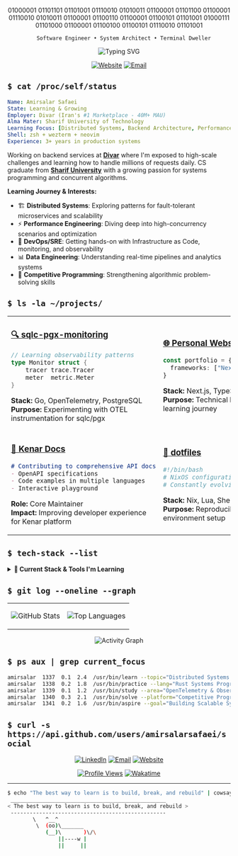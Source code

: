 <div align="center">


01000001 01101101 01101001 01110010 01010011 01100001 01101100 01100001 01110010  01010011 01100001 01100110 01100001 01100101 01101001 01000111 01101000 01100001 01100100 01100101 01110010 01101001 
```ascii                                                 
   Software Engineer • System Architect • Terminal Dweller
```

<img src="https://readme-typing-svg.demolab.com?font=JetBrains+Mono&size=18&duration=3000&pause=1000&color=58A6FF&center=true&vCenter=true&width=800&lines=Software+Engineer;Sharif+University+Graduate;Go+and+Rust+Enthusiast;Learning+distributed+systems;Aspiring+to+build+at+scale" alt="Typing SVG" />

[![Website](https://img.shields.io/badge/Portfolio-amirsalarsafaei.com-58A6FF?style=for-the-badge&logo=firefox&logoColor=white)](https://amirsalarsafaei.com)
[![Email](https://img.shields.io/badge/PGP_Email-amirs.s.g.o%40gmail.com-EA4335?style=for-the-badge&logo=gmail&logoColor=white)](mailto:amirs.s.g.o@gmail.com)

</div>

## `$ cat /proc/self/status`

```yaml
Name: Amirsalar Safaei
State: Learning & Growing
Employer: Divar (Iran's #1 Marketplace - 40M+ MAU)
Alma Mater: Sharif University of Technology
Learning Focus: [Distributed Systems, Backend Architecture, Performance Engineering]
Shell: zsh + wezterm + neovim
Experience: 3+ years in production systems
```

Working on backend services at **[Divar](https://divar.ir)** where I'm exposed to high-scale challenges and learning how to handle millions of requests daily. CS graduate from **[Sharif University](https://sharif.edu)** with a growing passion for systems programming and concurrent algorithms.

**Learning Journey & Interests:**
- 🏗️ **Distributed Systems**: Exploring patterns for fault-tolerant microservices and scalability
- ⚡ **Performance Engineering**: Diving deep into high-concurrency scenarios and optimization  
- 🔧 **DevOps/SRE**: Getting hands-on with Infrastructure as Code, monitoring, and observability
- 📊 **Data Engineering**: Understanding real-time pipelines and analytics systems
- 🏃 **Competitive Programming**: Strengthening algorithmic problem-solving skills

## `$ ls -la ~/projects/`

<table>
<tr>
<td width="50%">

### [🔍 sqlc-pgx-monitoring](https://github.com/amirsalarsafaei/sqlc-pgx-monitoring)
```go
// Learning observability patterns
type Monitor struct {
    tracer trace.Tracer
    meter  metric.Meter
}
```
**Stack:** Go, OpenTelemetry, PostgreSQL  
**Purpose:** Experimenting with OTEL instrumentation for sqlc/pgx

</td>
<td width="50%">

### [🌐 Personal Website](https://amirsalarsafaei.com)
```typescript
const portfolio = {
  frameworks: ["Next.js", "Three.js"]
}
```
**Stack:** Next.js, TypeScript, MDX  
**Purpose:** Technical blog documenting my learning journey

</td>
</tr>
<tr>
<td width="50%">

### [📖 Kenar Docs](https://github.com/divar-ir/kenar-docs)
```markdown
# Contributing to comprehensive API docs
- OpenAPI specifications
- Code examples in multiple languages
- Interactive playground
```
**Role:** Core Maintainer  
**Impact:** Improving developer experience for Kenar platform

</td>
<td width="50%">

### [🔧 dotfiles](https://github.com/amirsalarsafaei/dotfiles)
```bash
#!/bin/bash
# NixOS configuration with home-manager
# Constantly evolving dev environment
```
**Stack:** Nix, Lua, Shell scripts  
**Purpose:** Reproducible development environment setup

</td>
</tr>
</table>

## `$ tech-stack --list`

<details>
<summary><b>🚀 Current Stack & Tools I'm Learning</b></summary>

| Category | Technologies |
|----------|-------------|
| **Languages** | [![Go](https://img.shields.io/badge/Go-00ADD8?logo=go&logoColor=white&style=flat-square)](https://golang.org) [![Rust](https://img.shields.io/badge/Rust-000000?logo=rust&logoColor=white&style=flat-square)](https://rustlang.org) [![TypeScript](https://img.shields.io/badge/TypeScript-3178C6?logo=typescript&logoColor=white&style=flat-square)](https://typescriptlang.org) |
| **Databases** | [![PostgreSQL](https://img.shields.io/badge/PostgreSQL-336791?logo=postgresql&logoColor=white&style=flat-square)](https://postgresql.org) [![Redis](https://img.shields.io/badge/Redis-DC382D?logo=redis&logoColor=white&style=flat-square)](https://redis.io) [![ClickHouse](https://img.shields.io/badge/ClickHouse-FFCC01?logo=clickhouse&logoColor=black&style=flat-square)](https://clickhouse.com) |
| **Infrastructure** | [![Kubernetes](https://img.shields.io/badge/Kubernetes-326CE5?logo=kubernetes&logoColor=white&style=flat-square)](https://kubernetes.io) [![Docker](https://img.shields.io/badge/Docker-2496ED?logo=docker&logoColor=white&style=flat-square)](https://docker.com) [![Grafana](https://img.shields.io/badge/Grafana-F46800?logo=grafana&logoColor=white&style=flat-square)](https://grafana.com) |
| **Tools** | [![Neovim](https://img.shields.io/badge/Neovim-57A143?logo=neovim&logoColor=white&style=flat-square)](https://neovim.io) [![tmux](https://img.shields.io/badge/tmux-1BB91F?logo=tmux&logoColor=white&style=flat-square)](https://github.com/tmux/tmux) [![NixOS](https://img.shields.io/badge/NixOS-5277C3?logo=nixos&logoColor=white&style=flat-square)](https://nixos.org) |

</details>

## `$ git log --oneline --graph`

<div align="center">
<table>
<tr>
<td>

![GitHub Stats](https://github-readme-stats.vercel.app/api?username=amirsalarsafaei&show_icons=true&count_private=true&hide_border=true&bg_color=0d1117&text_color=c9d1d9&icon_color=58a6ff&title_color=58a6ff)

</td>
<td>

![Top Languages](https://github-readme-stats.vercel.app/api/top-langs/?username=amirsalarsafaei&layout=compact&hide_border=true&bg_color=0d1117&text_color=c9d1d9&title_color=58a6ff&hide=html,jupyter%20notebook,css)


</td>
</tr>
</table>

![Activity Graph](https://github-readme-activity-graph.vercel.app/graph?username=amirsalarsafaei&theme=github-dark&hide_border=true&area=true&custom_title=Contribution%20Timeline)

</div>

## `$ ps aux | grep current_focus`

```bash
amirsalar  1337  0.1  2.4  /usr/bin/learn --topic="Distributed Systems Patterns"
amirsalar  1338  0.2  1.8  /usr/bin/practice --lang="Rust Systems Programming" 
amirsalar  1339  0.1  1.2  /usr/bin/study --area="OpenTelemetry & Observability"
amirsalar  1340  0.3  2.1  /usr/bin/solve --platform="Competitive Programming"
amirsalar  1341  0.2  1.6  /usr/bin/aspire --goal="Building Scalable Systems"
```

## `$ curl -s https://api.github.com/users/amirsalarsafaei/social`

<div align="center">

[![LinkedIn](https://img.shields.io/badge/LinkedIn-0A66C2?style=for-the-badge&logo=linkedin&logoColor=white)](https://linkedin.com/in/amir-salar-safaei-0492a411a)
[![Email](https://img.shields.io/badge/Email-EA4335?style=for-the-badge&logo=gmail&logoColor=white)](mailto:amirs.s.g.o@gmail.com)
[![Website](https://img.shields.io/badge/Website-000000?style=for-the-badge&logo=safari&logoColor=white)](https://amirsalarsafaei.com)

[![Profile Views](https://komarev.com/ghpvc/?username=amirsalarsafaei&color=58a6ff&style=flat-square&label=Profile+Views)](https://github.com/amirsalarsafaei)
[![Wakatime](https://wakatime.com/badge/user/4532c958-e3d7-493c-b421-030edc298551.svg)](https://wakatime.com/@4532c958-e3d7-493c-b421-030edc298551)

</div>

---



```bash
$ echo "The best way to learn is to build, break, and rebuild" | cowsay
 _________________________________________________
< The best way to learn is to build, break, and rebuild >
 -------------------------------------------------
        \   ^__^
         \  (oo)\_______
            (__)\       )\/\
                ||----w |
                ||     ||
```
